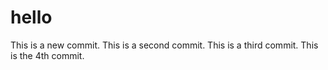 # hello

This is a new commit.
This is a second commit.
This is a third commit.
This is the 4th commit.
